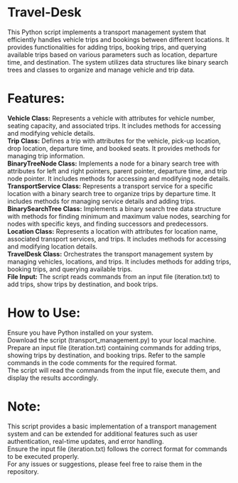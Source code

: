 # Travel-Desk

This Python script implements a transport management system that efficiently handles vehicle trips and bookings between different locations. It provides functionalities for adding trips, booking trips, and querying available trips based on various parameters such as location, departure time, and destination. The system utilizes data structures like binary search trees and classes to organize and manage vehicle and trip data.

# Features:
**Vehicle Class:** Represents a vehicle with attributes for vehicle number, seating capacity, and associated trips. It includes methods for accessing and modifying vehicle details.</br>
**Trip Class:** Defines a trip with attributes for the vehicle, pick-up location, drop location, departure time, and booked seats. It provides methods for managing trip information.</br>
**BinaryTreeNode Class:** Implements a node for a binary search tree with attributes for left and right pointers, parent pointer, departure time, and trip node pointer. It includes methods for accessing and modifying node details.</br>
**TransportService Class:** Represents a transport service for a specific location with a binary search tree to organize trips by departure time. It includes methods for managing service details and adding trips.</br>
**BinarySearchTree Class:** Implements a binary search tree data structure with methods for finding minimum and maximum value nodes, searching for nodes with specific keys, and finding successors and predecessors.</br>
**Location Class:** Represents a location with attributes for location name, associated transport services, and trips. It includes methods for accessing and modifying location details.</br>
**TravelDesk Class:** Orchestrates the transport management system by managing vehicles, locations, and trips. It includes methods for adding trips, booking trips, and querying available trips.</br>
**File Input:** The script reads commands from an input file (iteration.txt) to add trips, show trips by destination, and book trips.</br>

# **How to Use:**
Ensure you have Python installed on your system.</br>
Download the script (transport_management.py) to your local machine.</br>
Prepare an input file (iteration.txt) containing commands for adding trips, showing trips by destination, and booking trips. Refer to the sample commands in the code comments for the required format.</br>
The script will read the commands from the input file, execute them, and display the results accordingly.

# **Note:**
This script provides a basic implementation of a transport management system and can be extended for additional features such as user authentication, real-time updates, and error handling.</br>
Ensure the input file (iteration.txt) follows the correct format for commands to be executed properly.</br>
For any issues or suggestions, please feel free to raise them in the repository.
